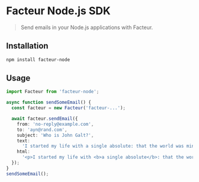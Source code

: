 # Facteur Node.js SDK

> Send emails in your Node.js applications with Facteur.

## Installation

```bash
npm install facteur-node
```

## Usage

```typescript
import Facteur from 'facteur-node';

async function sendSomeEmail() {
  const facteur = new Facteur('facteur-...');

  await facteur.sendEmail({
    from: 'no-reply@example.com',
    to: 'ayn@rand.com',
    subject: 'Who is John Galt?',
    text:
      'I started my life with a single absolute: that the world was mine to shape in the image of my highest values and never to be given up to a lesser standard, no matter how long or hard the struggle.',
    html:
      '<p>I started my life with <b>a single absolute</b>: that the world was mine to shape in the image of my highest values and never to be given up to a lesser standard, no matter how long or hard the struggle.</p>',
  });
}
sendSomeEmail();
```
